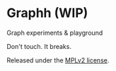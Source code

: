 
# Graphh (WIP)

Graph experiments & playground

Don't touch. It breaks.

Released under the [MPLv2 license](https://choosealicense.com/licenses/mpl-2.0).
